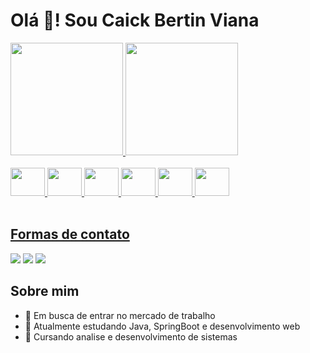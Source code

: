 # Olá 👋! Sou Caick Bertin Viana
<div> 
  <a href="https://github.com/C41queira">
  <img height="180em" src="https://github-readme-stats.vercel.app/api?username=C41queira&show_icons=true&theme=transparent">
  <img height="180em" src="https://github-readme-stats.vercel.app/api/top-langs/?username=C41queira&layout=donut&langs_count=16&theme=transparent">
</div>
<br>
<div style="display: inline_block">
  <img aling="center" width="55px" height="45px" src="https://cdn.jsdelivr.net/gh/devicons/devicon/icons/java/java-original.svg">
  <img aling="center" width="55px" height="45px" src="https://cdn.jsdelivr.net/gh/devicons/devicon/icons/spring/spring-original.svg" />
  <img aling="center" width="55px" height="45px" src="https://cdn.jsdelivr.net/gh/devicons/devicon/icons/javascript/javascript-original.svg">
  <img aling="center" width="55px" height="45px" src="https://cdn.jsdelivr.net/gh/devicons/devicon/icons/html5/html5-original.svg" />
  <img aling="center" width="55px" height="45px" src="https://cdn.jsdelivr.net/gh/devicons/devicon/icons/css3/css3-original.svg" />
  <img aling="center" width="55px" height="45px" src="https://cdn.jsdelivr.net/gh/devicons/devicon/icons/bootstrap/bootstrap-original-wordmark.svg">      
</div>
<br>

## Formas de contato
<div style="display: inline_block">
  <a href="mailto:devdbigode@gmail.com" target="_blank"><img src="https://img.shields.io/badge/Gmail-D14836?style=for-the-badge&logo=gmail&logoColor=white"></a>
  <a href="https://www.linkedin.com/in/caick-bertin-695471298/" target="_blank"><img src="https://img.shields.io/badge/LinkedIn-0077B5?style=for-the-badge&logo=linkedin&logoColor=white"></a>
  <a href="#" target="_blank"><img src="https://img.shields.io/badge/Instagram-E4405F?style=for-the-badge&logo=instagram&logoColor=white)https://img.shields.io/badge/Instagram-E4405F?style=for-the-badge&logo=instagram&logoColor=white"></a>
</div>

## Sobre mim 
- 🔭 Em busca de entrar no mercado de trabalho
- 🌱 Atualmente estudando Java, SpringBoot e desenvolvimento web
- 📖 Cursando analise e desenvolvimento de sistemas 
